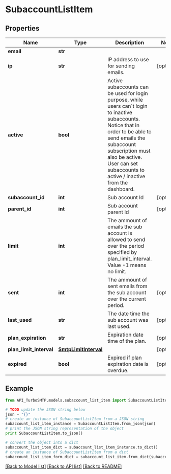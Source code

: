 # SubaccountListItem


## Properties

Name | Type | Description | Notes
------------ | ------------- | ------------- | -------------
**email** | **str** |  | 
**ip** | **str** | IP address to use for sending emails. | [optional] 
**active** | **bool** | Active subaccounts can be used for login purpose, while users can´t login to inactive subaccounts. Notice that in order to be able to send emails the subaccount subscription must also be active. User can set subaccounts to active / inactive from the dashboard. | 
**subaccount_id** | **int** | Sub account Id | [optional] 
**parent_id** | **int** | Sub account parent Id | [optional] 
**limit** | **int** | The ammount of emails the sub account is allowed to send over the period specified by plan_limit_interval. Value -1 means no limit. | 
**sent** | **int** | The ammount of sent emails from the sub account over the current period. | [optional] 
**last_used** | **str** | The date time the sub account was last used. | [optional] 
**plan_expiration** | **str** | Expiration date time of the plan. | [optional] 
**plan_limit_interval** | [**SmtpLimitInterval**](SmtpLimitInterval.md) |  | [optional] 
**expired** | **bool** | Expired if plan expiration date is overdue. | [optional] 

## Example

```python
from API_TurboSMTP.models.subaccount_list_item import SubaccountListItem

# TODO update the JSON string below
json = "{}"
# create an instance of SubaccountListItem from a JSON string
subaccount_list_item_instance = SubaccountListItem.from_json(json)
# print the JSON string representation of the object
print SubaccountListItem.to_json()

# convert the object into a dict
subaccount_list_item_dict = subaccount_list_item_instance.to_dict()
# create an instance of SubaccountListItem from a dict
subaccount_list_item_form_dict = subaccount_list_item.from_dict(subaccount_list_item_dict)
```
[[Back to Model list]](../README.md#documentation-for-models) [[Back to API list]](../README.md#documentation-for-api-endpoints) [[Back to README]](../README.md)


